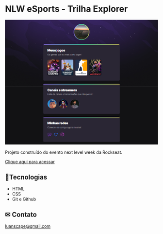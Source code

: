 # NLW eSports - Trilha Explorer

![preview](./.github/preview.png)

Projeto construído do evento next level week da Rockseat.

[Clique aqui para acessar](https://lgdamota.github.io/NLW-esports-explorer/)

## 🔨Tecnologias

- HTML
- CSS
- Git e Github

## ✉ Contato

luanscape@gmail.com